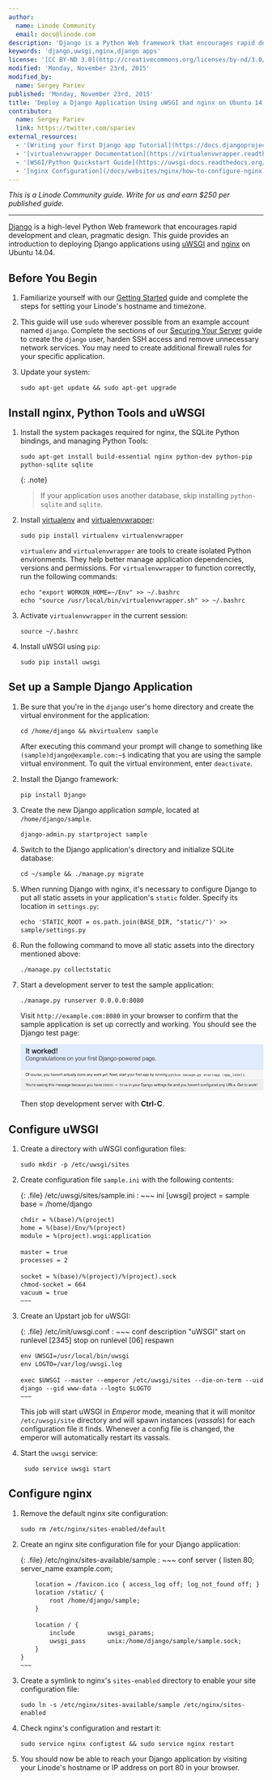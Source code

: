 ```yaml
---
author:
  name: Linode Community
  email: docs@linode.com
description: 'Django is a Python Web framework that encourages rapid development and clean, pragmatic design. This guide provides an introduction to deploying Django applications using uWSGI and nginx on Ubuntu 14.04'
keywords: 'django,uwsgi,nginx,django apps'
license: '[CC BY-ND 3.0](http://creativecommons.org/licenses/by-nd/3.0/us/)'
modified: 'Monday, November 23rd, 2015'
modified_by:
  name: Sergey Pariev
published: 'Monday, November 23rd, 2015'
title: 'Deploy a Django Application Using uWSGI and nginx on Ubuntu 14.04'
contributor:
  name: Sergey Pariev
  link: https://twitter.com/spariev
external_resources:
  - '[Writing your first Django app Tutorial](https://docs.djangoproject.com/en/dev/intro/tutorial01/#intro-tutorial01)'
  - '[virtualenvwrapper Documentation](https://virtualenvwrapper.readthedocs.org/en/latest/)'
  - '[WSGI/Python Quickstart Guide](https://uwsgi-docs.readthedocs.org/en/latest/WSGIquickstart.html)'
  - '[nginx Configuration](/docs/websites/nginx/how-to-configure-nginx)'
---
```


*This is a Linode Community guide. Write for us and earn $250 per published guide.*
<hr>

[Django](https://www.djangoproject.com/) is a high-level Python Web framework that encourages rapid development and clean, pragmatic design. This guide provides an introduction to deploying Django applications using [uWSGI](https://uwsgi-docs.readthedocs.org/) and [nginx](https://www.nginx.com/) on Ubuntu 14.04.

## Before You Begin

1.  Familiarize yourself with our [Getting Started](/docs/getting-started) guide and complete the steps for setting your Linode's hostname and timezone.

2.  This guide will use `sudo` wherever possible from an example account named `django`. Complete the sections of our [Securing Your Server](/docs/security/securing-your-server) guide to create the `django` user, harden SSH access and remove unnecessary network services. You may need to create additional firewall rules for your specific application.

3.  Update your system:

        sudo apt-get update && sudo apt-get upgrade


## Install nginx, Python Tools and uWSGI

1.  Install the system packages required for nginx, the SQLite Python bindings, and managing Python Tools:

        sudo apt-get install build-essential nginx python-dev python-pip python-sqlite sqlite

	{: .note}
	>
	>If your application uses another database, skip installing `python-sqlite` and `sqlite`.

4.  Install [virtualenv](https://virtualenv.pypa.io/en/latest/) and [virtualenvwrapper](http://virtualenvwrapper.readthedocs.org/en/latest/):

        sudo pip install virtualenv virtualenvwrapper

	`virtualenv` and `virtualenvwrapper` are tools to create isolated Python environments. They help better manage application dependencies, versions and permissions. For `virtualenvwrapper` to function correctly, run the following commands:

		echo "export WORKON_HOME=~/Env" >> ~/.bashrc
		echo "source /usr/local/bin/virtualenvwrapper.sh" >> ~/.bashrc

3.  Activate `virtualenvwrapper` in the current session:

		source ~/.bashrc

4.  Install uWSGI using `pip`:

		sudo pip install uwsgi

## Set up a Sample Django Application

1.  Be sure that you're in the `django` user's home directory and create the virtual environment for the application:

		cd /home/django && mkvirtualenv sample

	After executing this command your prompt will change to something like `(sample)django@example.com:~$` indicating that you are using the sample virtual environment. To quit the virtual environment, enter `deactivate`.

2.  Install the Django framework:

        pip install Django

3.  Create the new Django application *sample*, located at `/home/django/sample`.

        django-admin.py startproject sample

4.  Switch to the Django application's directory and initialize SQLite database:

		cd ~/sample && ./manage.py migrate

5.  When running Django with nginx, it's necessary to configure Django to put all static assets in your application's `static` folder. Specify its location in `settings.py`:

		echo 'STATIC_ROOT = os.path.join(BASE_DIR, "static/")' >> sample/settings.py

6.  Run the following command to move all static assets into the directory mentioned above:

		./manage.py collectstatic

7.  Start a development server to test the sample application:

		./manage.py runserver 0.0.0.0:8080

	Visit `http://example.com:8080` in your browser to confirm that the sample application is set up correctly and working. You should see the Django test page:

	[![Django test page.](/docs/assets/django-test-page-small.png)](/docs/assets/django-test-page.png)

	Then stop development server with **Ctrl-C**.

## Configure uWSGI

1.  Create a directory with uWSGI configuration files:

		sudo mkdir -p /etc/uwsgi/sites

2.  Create configuration file `sample.ini` with the following contents:

	{: .file}
	/etc/uwsgi/sites/sample.ini
	:   ~~~ ini
		[uwsgi]
		project = sample
		base = /home/django

		chdir = %(base)/%(project)
		home = %(base)/Env/%(project)
		module = %(project).wsgi:application

		master = true
		processes = 2

		socket = %(base)/%(project)/%(project).sock
		chmod-socket = 664
		vacuum = true
    	~~~

3.  Create an Upstart job for uWSGI:

	{: .file}
	/etc/init/uwsgi.conf
	:   ~~~ conf
		description "uWSGI"
		start on runlevel [2345]
		stop on runlevel [06]
		respawn

		env UWSGI=/usr/local/bin/uwsgi
		env LOGTO=/var/log/uwsgi.log

		exec $UWSGI --master --emperor /etc/uwsgi/sites --die-on-term --uid django --gid www-data --logto $LOGTO
    	~~~

	This job will start uWSGI in *Emperor* mode, meaning that it will monitor `/etc/uwsgi/site` directory and will spawn instances (*vassals*) for each configuration file it finds. Whenever a config file is changed, the emperor will automatically restart its vassals.

4. Start the `uwsgi` service:

		sudo service uwsgi start

## Configure nginx

1.  Remove the default nginx site configuration:

		sudo rm /etc/nginx/sites-enabled/default

2.  Create an nginx site configuration file for your Django application:

	{: .file}
	/etc/nginx/sites-available/sample
	:   ~~~ conf
		server {
			listen 80;
			server_name example.com;

	    	location = /favicon.ico { access_log off; log_not_found off; }
			location /static/ {
				root /home/django/sample;
			}

        	location / {
				include         uwsgi_params;
				uwsgi_pass      unix:/home/django/sample/sample.sock;
			}
		}
		~~~


3.  Create a symlink to nginx's `sites-enabled` directory to enable your site configuration file:

		sudo ln -s /etc/nginx/sites-available/sample /etc/nginx/sites-enabled

4.  Check nginx's configuration and restart it:

		sudo service nginx configtest && sudo service nginx restart

5.  You should now be able to reach your Django application by visiting your Linode's hostname or IP address on port 80 in your browser.